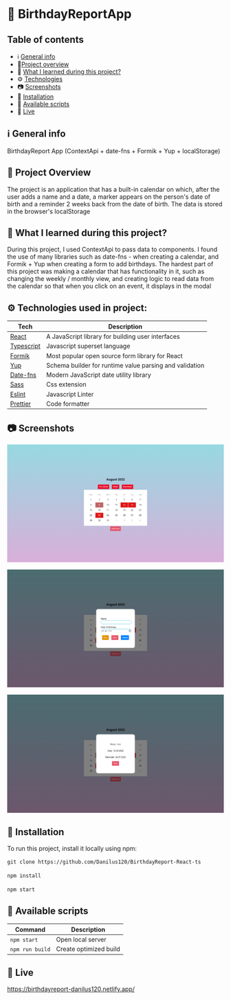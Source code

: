 # 📆 BirthdayReportApp

## Table of contents

- ℹ️ [General info](#ℹ️-general-info)
- 🎉[Project overview](#-project-overview)
- 📖 [What I learned during this project?](#-what-i-learned-during-this-project)
- ⚙️ [Technologies](#️-technologies-used-in-project)
- 📷 [Screenshots](#-screenshots)
- 💾 [Installation](#-installation)
- 📜 [Available scripts](#-available-scripts)
- 🔴 [Live](#-live)

## ℹ️ General info

BirthdayReport App (ContextApi + date-fns + Formik + Yup + localStorage)

## 🎉 Project Overview

The project is an application that has a built-in calendar on which, after the user adds a name and a date, a marker appears on the person's date of birth and a reminder 2 weeks back from the date of birth. The data is stored in the browser's localStorage

## 📖 What I learned during this project?

During this project, I used ContextApi to pass data to components. I found the use of many libraries such as date-fns - when creating a calendar, and Formik + Yup when creating a form to add birthdays. The hardest part of this project was making a calendar that has functionality in it, such as changing the weekly / monthly view, and creating logic to read data from the calendar so that when you click on an event, it displays in the modal

## ⚙️ Technologies used in project:

| Tech                                          | Description                                             |
| --------------------------------------------- | ------------------------------------------------------- |
| [React](https://reactjs.org/)                 | A JavaScript library for building user interfaces       |
| [Typescript](https://www.typescriptlang.org/) | Javascript superset language                            |
| [Formik](https://formik.org)                  | Most popular open source form library for React         |
| [Yup](https://github.com/jquense/yup)         | Schema builder for runtime value parsing and validation |
| [Date-fns](https://date-fns.org/)             | Modern JavaScript date utility library                  |
| [Sass](https://sass-lang.com/)                | Css extension                                           |
| [Eslint](https://eslint.org/)                 | Javascript Linter                                       |
| [Prettier](https://prettier.io/)              | Code formatter                                          |

## 📷 Screenshots

<p align="center">
    <img src="screenshots/1.png" alt="Screen Shot">
</p>

<p align="center">
    <img src="screenshots/2.png" alt="Screen Shot">
</p>

<p align="center">
    <img src="screenshots/3.png" alt="Screen Shot">
</p>

## 💾 Installation

To run this project, install it locally using npm:

```
git clone https://github.com/Danilus120/BirthdayReport-React-ts

npm install

npm start
```

## 📜 Available scripts

| Command         | Description            |
| --------------- | ---------------------- |
| `npm start`     | Open local server      |
| `npm run build` | Create optimized build |

## 🔴 Live

https://birthdayreport-danilus120.netlify.app/

